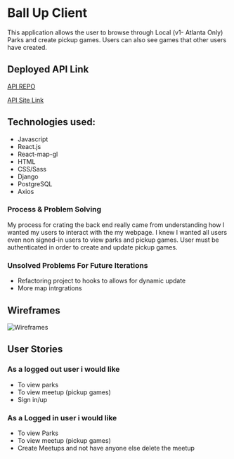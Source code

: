 # Ball Up Client

This application allows the user to browse through Local (v1- Atlanta Only) Parks and create pickup games. Users can also see games that other users have created.


## Deployed API Link

[API REPO](https://github.com/OneWay-Laye/ball-up-api)

[API Site Link](https://ball-up-api.herokuapp.com/)


## Technologies used:
- Javascript
- React.js
- React-map-gl
- HTML
- CSS/Sass
- Django
- PostgreSQL
- Axios

### Process & Problem Solving
My process for crating the back end really came from understanding how I wanted my users to interact with the my webpage. I knew I wanted all users even non signed-in users to view parks and pickup games. User must be authenticated in order to create and update pickup games.
### Unsolved Problems For Future Iterations
- Refactoring project to hooks to allows for dynamic update
- More map intrgrations

## Wireframes

![Wireframes](https://i.imgur.com/cXC3J2R.png)

## User Stories

### As a logged out user i would like
- To view parks
- To view meetup (pickup games)
- Sign in/up

### As a Logged in user i would like
- To view Parks
- To view meetup (pickup games)
- Create Meetups and not have anyone else delete the meetup
